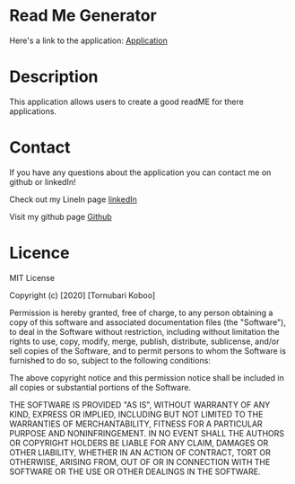 # Read Me Generator 
Here's a link to the application: [Application](https://www.youtube.com/watch?v=QmUmZwnMGX8&feature=youtu.be)

# Description 
This application allows users to create a good readME 
for there applications. 

# Contact
If you have any questions about the application you can contact me on github or linkedIn!

Check out my LineIn page [linkedIn](https://www.linkedin.com/in/tornubari-koboo/)

Visit my github page [Github](https://github.com/TornubariKoboo)

# Licence 
MIT License

Copyright (c) [2020] [Tornubari Koboo]

Permission is hereby granted, free of charge, to any person obtaining a copy of this software and associated documentation files (the "Software"), to deal in the Software without restriction, including without limitation the rights to use, copy, modify, merge, publish, distribute, sublicense, and/or sell copies of the Software, and to permit persons to whom the Software is furnished to do so, subject to the following conditions:

The above copyright notice and this permission notice shall be included in all copies or substantial portions of the Software.

THE SOFTWARE IS PROVIDED "AS IS", WITHOUT WARRANTY OF ANY KIND, EXPRESS OR IMPLIED, INCLUDING BUT NOT LIMITED TO THE WARRANTIES OF MERCHANTABILITY, FITNESS FOR A PARTICULAR PURPOSE AND NONINFRINGEMENT. IN NO EVENT SHALL THE AUTHORS OR COPYRIGHT HOLDERS BE LIABLE FOR ANY CLAIM, DAMAGES OR OTHER LIABILITY, WHETHER IN AN ACTION OF CONTRACT, TORT OR OTHERWISE, ARISING FROM, OUT OF OR IN CONNECTION WITH THE SOFTWARE OR THE USE OR OTHER DEALINGS IN THE SOFTWARE.